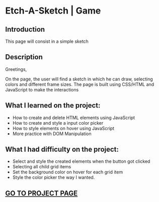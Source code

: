 <h1>Etch-A-Sketch | Game</h1>
<h2>Introduction</h2>
<p>This page will consist in a simple sketch</p>
<h2>Description</h2>
<p>Greetings,</p>
<p>On the page, the user will find a sketch in which he can draw, selecting colors and different frame sizes. The page is built using CSS/HTML and JavaScript to make the interactions</p>
<h2>What I learned on the project:</h2>
<ul>
<li> How to create and delete HTML elements using JavaScript </li>
<li> How to create and style a input color picker </li>
<li> How to style elements on hover using JavaScript </li>
<li> More practice with DOM Manipulation </li>
</ul>
<h2>What I had difficulty on the project:</h2>
<ul>
<li> Select and style the created elements when the button got clicked </li>
<li> Selecting all child grid items </li>
<li> Set the background color on hover for each grid item </li>
<li> Style the color picker the way I wanted. </li>
</ul>
<h2><a href="https://marcosvinalves.github.io/etch-a-sketch/" target="_blank">GO TO PROJECT PAGE<a></h2>
